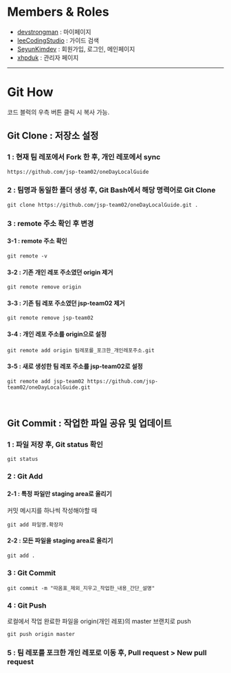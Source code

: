 # Members & Roles

- [devstrongman](https://github.com/devstrongman) : 마이페이지
- [leeCodingStudio](https://github.com/leeCodingStudio) : 가이드 검색
- [SeyunKimdev](https://github.com/SeyunKimdev) : 회원가입, 로그인, 메인페이지
- [xhpduk](https://github.com/xhpduk) : 관리자 페이지

---

# Git How

코드 블럭의 우측 버튼 클릭 시 복사 가능.

## Git Clone : 저장소 설정

### 1 : 현재 팀 레포에서 Fork 한 후, 개인 레포에서 sync

```git
https://github.com/jsp-team02/oneDayLocalGuide
```

### 2 : 팀명과 동일한 폴더 생성 후, Git Bash에서 해당 명력어로 Git Clone

```git
git clone https://github.com/jsp-team02/oneDayLocalGuide.git .
```

### 3 : remote 주소 확인 후 변경

#### 3-1 : remote 주소 확인

```git
git remote -v
```

#### 3-2 : 기존 개인 레포 주소였던 origin 제거

```git
git remote remove origin
```

#### 3-3 : 기존 팀 레포 주소였던 jsp-team02 제거

```git
git remote remove jsp-team02
```

#### 3-4 : 개인 레포 주소를 origin으로 설정

```git
git remote add origin 팀레포를_포크한_개인레포주소.git
```

#### 3-5 : 새로 생성한 팀 레포 주소를 jsp-team02로 설정

```git
git remote add jsp-team02 https://github.com/jsp-team02/oneDayLocalGuide.git
```

<br>

## Git Commit : 작업한 파일 공유 및 업데이트

### 1 : 파일 저장 후, Git status 확인

```git
git status
```

### 2 : Git Add

#### 2-1 : 특정 파일만 staging area로 올리기

커밋 메시지를 하나씩 작성해야할 때

```git
git add 파일명.확장자
```

#### 2-2 : 모든 파일을 staging area로 올리기

```git
git add .
```

### 3 : Git Commit

```git
git commit -m "따옴표_제외_지우고_작업한_내용_간단_설명"
```

### 4 : Git Push

로컬에서 작업 완료한 파일을 origin(개인 레포)의 master 브랜치로 push

```git
git push origin master
```

### 5 : 팀 레포를 포크한 개인 레포로 이동 후, Pull request > New pull request
